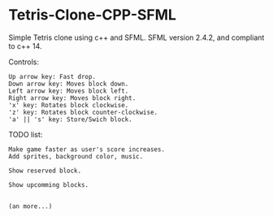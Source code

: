 # Tetris-Clone-CPP-SFML
Simple Tetris clone using c++ and SFML.
SFML version 2.4.2, and compliant to c++ 14.

Controls:

	Up arrow key: Fast drop.
	Down arrow key: Moves block down.
	Left arrow key: Moves block left.
	Right arrow key: Moves block right.
	'x' key: Rotates block clockwise.
	'z' key: Rotates block counter-clockwise.
	'a' || 's' key: Store/Swich block.
	
TODO list:


	Make game faster as user's score increases.
	Add sprites, background color, music.

	Show reserved block.

	Show upcomming blocks.


	(an more...)
	
